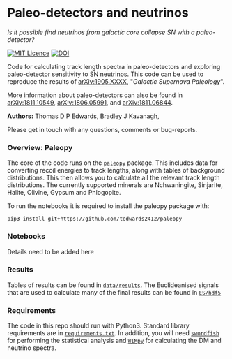 # Paleo-detectors and neutrinos

*Is it possible find neutrinos from galactic core collapse SN with a paleo-detector?*

[![MIT Licence](https://badges.frapsoft.com/os/mit/mit.svg?v=103)](https://opensource.org/licenses/mit-license.php) [![DOI](https://zenodo.org/badge/187173551.svg)](https://zenodo.org/badge/latestdoi/187173551)

Code for calculating track length spectra in paleo-detectors and exploring paleo-detector sensitivity to SN neutrinos. This code can be used to reproduce the results of [arXiv:1905.XXXX](http://arxiv.org/abs/1905.XXXX), "*Galactic Supernova Paleology*".

More information about paleo-detectors can also be found in [arXiv:1811.10549](http://arxiv.org/abs/1811.10549), [arXiv:1806.05991](http://arxiv.org/abs/1806.05991), and [arXiv:1811.06844](http://arxiv.org/abs/1811.06844).

**Authors:** Thomas D P Edwards, Bradley J Kavanagh, 

Please get in touch with any questions, comments or bug-reports.

### Overview: Paleopy

The core of the code runs on the [`paleopy`](https://github.com/tedwards2412/paleopy) package. This includes data for converting recoil energies to track lengths, along with tables of background distributions. This then allows you to calculate all the relevant track length distributions. The currently supported minerals are Nchwaningite, Sinjarite, Halite, Olivine, Gypsum and Phlogopite.

To run the notebooks it is required to install the paleopy package with:

    pip3 install git+https://github.com/tedwards2412/paleopy


### Notebooks

Details need to be added here


### Results

Tables of results can be found in  [`data/results`](data/results). The Euclideanised signals that are used to calculate many of the final results can be found in [`ES/hdf5`](ES/hdf5)

### Requirements

The code in this repo should run with Python3. Standard library requirements are in [`requirements.txt`](requirements.txt). In addition, you will need [`swordfish`](https://github.com/cweniger/swordfish) for performing the statistical analysis and [`WIMpy`](https://github.com/bradkav/WIMpy_NREFT) for calculating the DM and neutrino spectra. 
